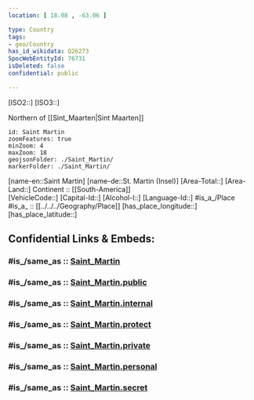 ```yaml
---
location: [ 18.08 , -63.06 ] 

type: Country
tags:
- geo/Country
has_id_wikidata: Q26273 
SpocWebEntityId: 76731
isDeleted: false
confidential: public

---
```

[ISO2::] 
[ISO3::] 

Northern of [[Sint_Maarten|Sint Maarten]] 

```leaflet
id: Saint Martin
zoomFeatures: true 
minZoom: 4 
maxZoom: 18
geojsonFolder: ./Saint_Martin/
markerFolder: ./Saint_Martin/
```

[name-en::Saint Martin] 
[name-de::St. Martin (Insel)] 
[Area-Total::] 
[Area-Land::] 
Continent :: [[South-America]]  
[VehicleCode::] 
[Capital-Id::] 
[Alcohol-l::] 
[Language-Id::] 
#is_a_/Place  
#is_a_ :: [[../../../Geography/Place]] 
[has_place_longitude::] 
[has_place_latitude::] 


## Confidential Links & Embeds: 

### #is_/same_as :: [Saint_Martin](/_Standards/Earth/Continent/America~Caribbean/Saint_Martin.md) 

### #is_/same_as :: [Saint_Martin.public](/_public/Earth/Continent/America~Caribbean/Saint_Martin.public.md) 

### #is_/same_as :: [Saint_Martin.internal](/_internal/Earth/Continent/America~Caribbean/Saint_Martin.internal.md) 

### #is_/same_as :: [Saint_Martin.protect](/_protect/Earth/Continent/America~Caribbean/Saint_Martin.protect.md) 

### #is_/same_as :: [Saint_Martin.private](/_private/Earth/Continent/America~Caribbean/Saint_Martin.private.md) 

### #is_/same_as :: [Saint_Martin.personal](/_personal/Earth/Continent/America~Caribbean/Saint_Martin.personal.md) 

### #is_/same_as :: [Saint_Martin.secret](/_secret/Earth/Continent/America~Caribbean/Saint_Martin.secret.md)

